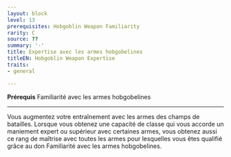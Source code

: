 ```yaml
---
layout: block
level: 13
prerequisites: Hobgoblin Weapon Familiarity
rarity: C
source: ??
summary: '-'
title: Expertise avec les armes hobgobelines
titleEN: Hobgoblin Weapon Expertise
traits:
- general

---
```


<p><span id="ctl00_MainContent_DetailedOutput"><strong>Prérequis</strong> Familiarité avec les armes hobgobelines<br></span></p>
<hr>
<p>Vous augmentez votre entraînement avec les armes des champs de batailles. Lorsque vous obtenez une capacité de classe qui vous accorde un maniement expert ou supérieur avec certaines armes, vous obtenez aussi ce rang de maîtrise avec toutes les armes pour lesquelles vous êtes qualifié grâce au don Familiarité avec les armes hobgobelines.&nbsp;</p>